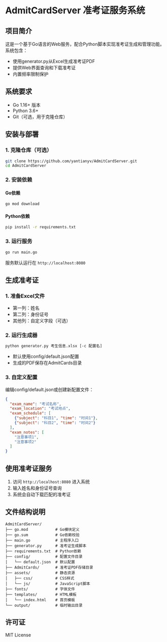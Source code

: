 # AdmitCardServer 准考证服务系统

## 项目简介

这是一个基于Go语言的Web服务，配合Python脚本实现准考证生成和管理功能。系统包含：

- 使用generator.py从Excel生成准考证PDF
- 提供Web界面查询和下载准考证
- 内置频率限制保护

## 系统要求

- Go 1.16+ 版本
- Python 3.6+
- Git（可选，用于克隆仓库）

## 安装与部署

### 1. 克隆仓库（可选）

```bash
git clone https://github.com/yantianyv/AdmitCardServer.git
cd AdmitCardServer
```

### 2. 安装依赖

#### Go依赖

```bash
go mod download
```

#### Python依赖

```bash
pip install -r requirements.txt
```

### 3. 运行服务

```bash
go run main.go
```

服务默认运行在 `http://localhost:8080`

## 生成准考证

### 1. 准备Excel文件

- 第一列：姓名
- 第二列：身份证号
- 其他列：自定义字段（可选）

### 2. 运行生成器

```bash
python generator.py 考生信息.xlsx [-c 配置名]
```

- 默认使用config/default.json配置
- 生成的PDF保存在AdmitCards目录

### 3. 自定义配置

编辑config/default.json或创建新配置文件：

```json
{
  "exam_name": "考试名称",
  "exam_location": "考试地点",
  "exam_schedule": [
    {"subject": "科目1", "time": "时间1"},
    {"subject": "科目2", "time": "时间2"}
  ],
  "exam_notes": [
    "注意事项1",
    "注意事项2"
  ]
}
```

## 使用准考证服务

1. 访问 `http://localhost:8080` 进入系统
2. 输入姓名和身份证号查询
3. 系统会自动下载匹配的准考证

## 文件结构说明

```
AdmitCardServer/
├── go.mod            # Go模块定义
├── go.sum            # Go依赖校验
├── main.go           # 主程序入口
├── generator.py      # 准考证生成脚本
├── requirements.txt  # Python依赖
├── config/           # 配置文件目录
│   └── default.json  # 默认配置
├── AdmitCards/       # 准考证PDF存储目录
├── assets/           # 静态资源
│   ├── css/          # CSS样式
│   └── js/           # JavaScript脚本
├── fonts/            # 字体文件
├── templates/        # HTML模板
│   └── index.html    # 首页模板
└── output/           # 临时输出目录
```

## 许可证

MIT License
